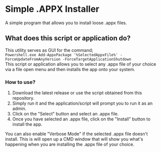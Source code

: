 # Simple .APPX Installer
A simple program that allows you to install loose .appx files.
## What does this script or application do?
This utility serves as GUI for the command;  
`Powershell.exe Add-AppxPackage '%SelectedAppxFile%' -ForceUpdateFromAnyVersion -ForceTargetApplicationShutdown`  
This script or application allows you to select any .appx file of your choice via a file open menu and then installs the app onto your system.

### How to use?
1. Download the latest release or use the script obtained from this repository.
2. Simply run it and the application/script will prompt you to run it as an admin.
3. Click on the "Select" button and select an .appx file.
4. Once you have selected an .appx file, click on the "Install" button to install the app. 
 
You can also enable "Verbose Mode" if the selected .appx file doesn't install. This is will open up a CMD window that will show you what's happening when you are installing the .appx file of your choice.

